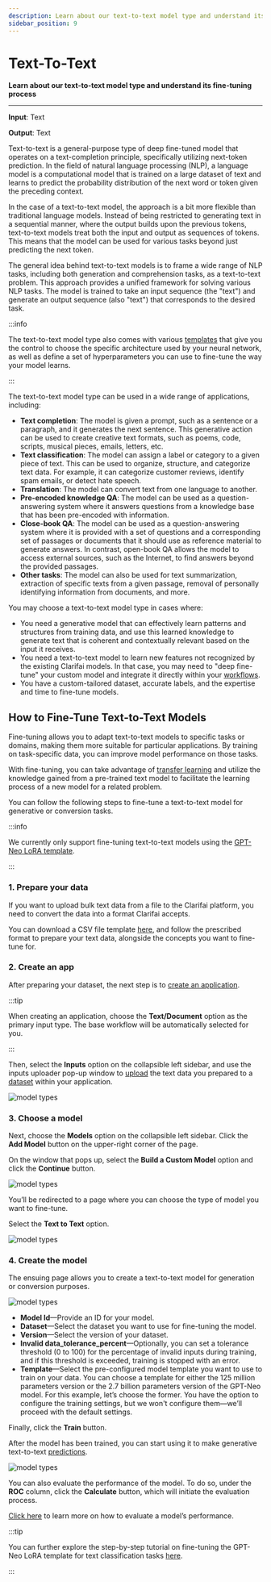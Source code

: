 ```yaml
---
description: Learn about our text-to-text model type and understand its fine-tuning process
sidebar_position: 9
---
```


# Text-To-Text 

**Learn about our text-to-text model type and understand its fine-tuning process**
<hr />

**Input**: Text

**Output**: Text

Text-to-text is a general-purpose type of deep fine-tuned model that operates on a text-completion principle, specifically utilizing next-token prediction.
In the field of natural language processing (NLP), a language model is a computational model that is trained on a large dataset of text and learns to predict the probability distribution of the next word or token given the preceding context.

In the case of a text-to-text model, the approach is a bit more flexible than traditional language models. Instead of being restricted to generating text in a sequential manner, where the output builds upon the previous tokens, text-to-text models treat both the input and output as sequences of tokens. This means that the model can be used for various tasks beyond just predicting the next token.

The general idea behind text-to-text models is to frame a wide range of NLP tasks, including both generation and comprehension tasks, as a text-to-text problem. This approach provides a unified framework for solving various NLP tasks. The model is trained to take an input sequence (the "text") and generate an output sequence (also "text") that corresponds to the desired task.

:::info

The text-to-text model type also comes with various [templates](https://docs.clarifai.com/portal-guide/model/deep-training/text-templates) that give you the control to choose the specific architecture used by your neural network, as well as define a set of hyperparameters you can use to fine-tune the way your model learns.

::: 

The text-to-text model type can be used in a wide range of applications, including:

- **Text completion**: The model is given a prompt, such as a sentence or a paragraph, and it generates the next sentence. This generative action can be used to create creative text formats, such as poems, code, scripts, musical pieces, emails, letters, etc.
- **Text classification**: The model can assign a label or category to a given piece of text. This can be used to organize, structure, and categorize text data. For example, it can categorize customer reviews, identify spam emails, or detect hate speech.
- **Translation**: The model can convert text from one language to another. 
- **Pre-encoded knowledge QA**: The model can be used as a question-answering system where it answers questions from a knowledge base that has been pre-encoded with information. 
- **Close-book QA**: The model can be used as a question-answering system where it is provided with a set of questions and a corresponding set of passages or documents that it should use as reference material to generate answers. In contrast, open-book QA allows the model to access external sources, such as the Internet, to find answers beyond the provided passages.
- **Other tasks**: The model can also be used for text summarization, extraction of specific texts from a given passage, removal of  personally identifying information from documents, and more. 

You may choose a text-to-text model type in cases where:

- You need a generative model that can effectively learn patterns and structures from training data, and use this learned knowledge to generate text that is coherent and contextually relevant based on the input it receives. 
- You need a text-to-text model to learn new features not recognized by the existing Clarifai models. In that case, you may need to "deep fine-tune" your custom model and integrate it directly within your [workflows](https://docs.clarifai.com/portal-guide/workflows/).
- You have a custom-tailored dataset, accurate labels, and the expertise and time to fine-tune models.

## How to Fine-Tune Text-to-Text Models

Fine-tuning allows you to adapt text-to-text models to specific tasks or domains, making them more suitable for particular applications. By training on task-specific data, you can improve model performance on those tasks.

With fine-tuning, you can take advantage of [transfer learning](https://docs.clarifai.com/portal-guide/model/model-types/transfer-learning/) and utilize the knowledge gained from a pre-trained text model to facilitate the learning process of a new model for a related problem. 

You can follow the following steps to fine-tune a text-to-text model for generative or conversion tasks. 

:::info

We currently only support fine-tuning text-to-text models using the [GPT-Neo LoRA template](https://docs.clarifai.com/portal-guide/model/deep-training/text-templates#gpt-neo-lora). 

:::

### 1. Prepare your data

If you want to upload bulk text data from a file to the Clarifai platform, you need to convert the data into a format Clarifai accepts. 

You can download a CSV file template [here]( https://docs.clarifai.com/portal-guide/advanced-topics/csv-and-tsv#csv-templates), and follow the prescribed format to prepare your text data, alongside the concepts you want to fine-tune for.

### 2. Create an app

After preparing your dataset, the next step is to [create an application]( https://docs.clarifai.com/clarifai-basics/applications/create-an-application/#create-an-application-on-the-portal).

:::tip

When creating an application, choose the **Text/Document** option as the primary input type. The base workflow will be automatically selected for you.

:::

Then, select the **Inputs** option on the collapsible left sidebar, and use the inputs uploader pop-up window to [upload](https://docs.clarifai.com/portal-guide/datasets/create-get-update-delete#add-inputs) the text data you prepared to a [dataset](https://docs.clarifai.com/portal-guide/datasets/create-get-update-delete) within your application.  

![model types](/img/others/fine-tune-1.png)

### 3. Choose a model 

Next, choose the **Models** option on the collapsible left sidebar. Click the **Add Model** button on the upper-right corner of the page. 

On the window that pops up, select the **Build a Custom Model** option and click the **Continue** button. 

![model types](/img/others/fine-tune-2.png)

You’ll be redirected to a page where you can choose the type of model you want to fine-tune.

Select the **Text to Text** option. 

![model types](/img/others/fine-tune-3.png)

### 4. Create the model

The ensuing page allows you to create a text-to-text model for generation or conversion purposes. 

![model types](/img/others/fine-tune-4.png)

- **Model Id**—Provide an ID for your model.
- **Dataset**—Select the dataset you want to use for fine-tuning the model.
- **Version**—Select the version of your dataset.
- **Invalid data_tolerance_percent**—Optionally, you can set a tolerance threshold (0 to 100) for the percentage of invalid inputs during training, and if this threshold is exceeded, training is stopped with an error.
- **Template**—Select the pre-configured model template you want to use to train on your data. You can choose a template for either the 125 million parameters version or the 2.7 billion parameters version of the GPT-Neo model. For this example, let’s choose the former. You have the option to configure the training settings, but we won't configure them—we’ll proceed with the default settings. 

Finally, click the **Train** button. 

After the model has been trained, you can start using it to make generative text-to-text [predictions](https://docs.clarifai.com/portal-guide/ppredict). 

![model types](/img/others/fine-tune-5.png)

You can also evaluate the performance of the model. To do so, under the **ROC** column, click the **Calculate** button, which will initiate the evaluation process. 

[Click here](https://docs.clarifai.com/portal-guide/evaluate/) to learn more on how to evaluate a model’s performance. 

:::tip

You can further explore the step-by-step tutorial on fine-tuning the GPT-Neo LoRA template for text classification tasks [here](https://www.clarifai.com/blog/fine-tuning-gpt-neo-for-text-classification).

:::





